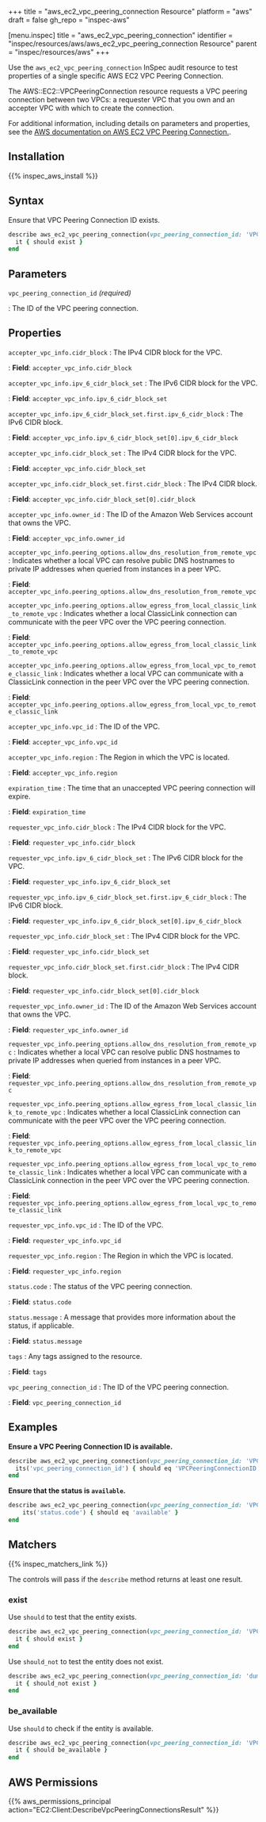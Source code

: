 +++
title = "aws_ec2_vpc_peering_connection Resource"
platform = "aws"
draft = false
gh_repo = "inspec-aws"

[menu.inspec]
title = "aws_ec2_vpc_peering_connection"
identifier = "inspec/resources/aws/aws_ec2_vpc_peering_connection Resource"
parent = "inspec/resources/aws"
+++

Use the `aws_ec2_vpc_peering_connection` InSpec audit resource to test properties of a single specific AWS EC2 VPC Peering Connection.

The AWS::EC2::VPCPeeringConnection resource requests a VPC peering connection between two VPCs: a requester VPC that you own and an accepter VPC with which to create the connection.

For additional information, including details on parameters and properties, see the [AWS documentation on AWS EC2 VPC Peering Connection.](https://docs.aws.amazon.com/AWSCloudFormation/latest/UserGuide/aws-resource-ec2-vpcpeeringconnection.html).

## Installation

{{% inspec_aws_install %}}

## Syntax

Ensure that VPC Peering Connection ID exists.

```ruby
describe aws_ec2_vpc_peering_connection(vpc_peering_connection_id: 'VPCPeeringConnectionID') do
  it { should exist }
end
```

## Parameters

`vpc_peering_connection_id` _(required)_

: The ID of the VPC peering connection.

## Properties

`accepter_vpc_info.cidr_block`
: The IPv4 CIDR block for the VPC.

: **Field**: `accepter_vpc_info.cidr_block`

`accepter_vpc_info.ipv_6_cidr_block_set`
: The IPv6 CIDR block for the VPC.

: **Field**: `accepter_vpc_info.ipv_6_cidr_block_set`

`accepter_vpc_info.ipv_6_cidr_block_set.first.ipv_6_cidr_block`
: The IPv6 CIDR block.

: **Field**: `accepter_vpc_info.ipv_6_cidr_block_set[0].ipv_6_cidr_block`

`accepter_vpc_info.cidr_block_set`
: The IPv4 CIDR block for the VPC.

: **Field**: `accepter_vpc_info.cidr_block_set`

`accepter_vpc_info.cidr_block_set.first.cidr_block`
: The IPv4 CIDR block.

: **Field**: `accepter_vpc_info.cidr_block_set[0].cidr_block`

`accepter_vpc_info.owner_id`
: The ID of the Amazon Web Services account that owns the VPC.

: **Field**: `accepter_vpc_info.owner_id`

`accepter_vpc_info.peering_options.allow_dns_resolution_from_remote_vpc`
: Indicates whether a local VPC can resolve public DNS hostnames to private IP addresses when queried from instances in a peer VPC.

: **Field**: `accepter_vpc_info.peering_options.allow_dns_resolution_from_remote_vpc`

`accepter_vpc_info.peering_options.allow_egress_from_local_classic_link_to_remote_vpc`
: Indicates whether a local ClassicLink connection can communicate with the peer VPC over the VPC peering connection.

: **Field**: `accepter_vpc_info.peering_options.allow_egress_from_local_classic_link_to_remote_vpc`

`accepter_vpc_info.peering_options.allow_egress_from_local_vpc_to_remote_classic_link`
: Indicates whether a local VPC can communicate with a ClassicLink connection in the peer VPC over the VPC peering connection.

: **Field**: `accepter_vpc_info.peering_options.allow_egress_from_local_vpc_to_remote_classic_link`

`accepter_vpc_info.vpc_id`
: The ID of the VPC.

: **Field**: `accepter_vpc_info.vpc_id`

`accepter_vpc_info.region`
: The Region in which the VPC is located.

: **Field**: `accepter_vpc_info.region`

`expiration_time`
: The time that an unaccepted VPC peering connection will expire.

: **Field**: `expiration_time`

`requester_vpc_info.cidr_block`
: The IPv4 CIDR block for the VPC.

: **Field**: `requester_vpc_info.cidr_block`

`requester_vpc_info.ipv_6_cidr_block_set`
: The IPv6 CIDR block for the VPC.

: **Field**: `requester_vpc_info.ipv_6_cidr_block_set`

`requester_vpc_info.ipv_6_cidr_block_set.first.ipv_6_cidr_block`
: The IPv6 CIDR block.

: **Field**: `requester_vpc_info.ipv_6_cidr_block_set[0].ipv_6_cidr_block`

`requester_vpc_info.cidr_block_set`
: The IPv4 CIDR block for the VPC.

: **Field**: `requester_vpc_info.cidr_block_set`

`requester_vpc_info.cidr_block_set.first.cidr_block`
: The IPv4 CIDR block.

: **Field**: `requester_vpc_info.cidr_block_set[0].cidr_block`

`requester_vpc_info.owner_id`
: The ID of the Amazon Web Services account that owns the VPC.

: **Field**: `requester_vpc_info.owner_id`

`requester_vpc_info.peering_options.allow_dns_resolution_from_remote_vpc`
: Indicates whether a local VPC can resolve public DNS hostnames to private IP addresses when queried from instances in a peer VPC.

: **Field**: `requester_vpc_info.peering_options.allow_dns_resolution_from_remote_vpc`

`requester_vpc_info.peering_options.allow_egress_from_local_classic_link_to_remote_vpc`
: Indicates whether a local ClassicLink connection can communicate with the peer VPC over the VPC peering connection.

: **Field**: `requester_vpc_info.peering_options.allow_egress_from_local_classic_link_to_remote_vpc`

`requester_vpc_info.peering_options.allow_egress_from_local_vpc_to_remote_classic_link`
: Indicates whether a local VPC can communicate with a ClassicLink connection in the peer VPC over the VPC peering connection.

: **Field**: `requester_vpc_info.peering_options.allow_egress_from_local_vpc_to_remote_classic_link`

`requester_vpc_info.vpc_id`
: The ID of the VPC.

: **Field**: `requester_vpc_info.vpc_id`

`requester_vpc_info.region`
: The Region in which the VPC is located.

: **Field**: `requester_vpc_info.region`

`status.code`
: The status of the VPC peering connection.

: **Field**: `status.code`

`status.message`
: A message that provides more information about the status, if applicable.

: **Field**: `status.message`

`tags`
: Any tags assigned to the resource.

: **Field**: `tags`

`vpc_peering_connection_id`
: The ID of the VPC peering connection.

: **Field**: `vpc_peering_connection_id`

## Examples

**Ensure a VPC Peering Connection ID is available.**

```ruby
describe aws_ec2_vpc_peering_connection(vpc_peering_connection_id: 'VPCPeeringConnectionID') do
  its('vpc_peering_connection_id') { should eq 'VPCPeeringConnectionID' }
end
```

**Ensure that the status is `available`.**

```ruby
describe aws_ec2_vpc_peering_connection(vpc_peering_connection_id: 'VPCPeeringConnectionID') do
    its('status.code') { should eq 'available' }
end
```

## Matchers

{{% inspec_matchers_link %}}

The controls will pass if the `describe` method returns at least one result.

### exist

Use `should` to test that the entity exists.

```ruby
describe aws_ec2_vpc_peering_connection(vpc_peering_connection_id: 'VPCPeeringConnectionID') do
  it { should exist }
end
```

Use `should_not` to test the entity does not exist.

```ruby
describe aws_ec2_vpc_peering_connection(vpc_peering_connection_id: 'dummy') do
  it { should_not exist }
end
```

### be_available

Use `should` to check if the entity is available.

```ruby
describe aws_ec2_vpc_peering_connection(vpc_peering_connection_id: 'VPCPeeringConnectionID') do
  it { should be_available }
end
```

## AWS Permissions

{{% aws_permissions_principal action="EC2:Client:DescribeVpcPeeringConnectionsResult" %}}
